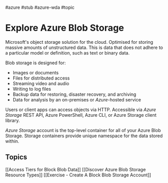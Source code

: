 #azure #stub #azure-wda #topic

# Explore Azure Blob Storage
Microsoft's object storage solution for the cloud.
Optimised for storing massive amounts of unstructured data.
This is data that does not adhere to a particular model or definition, such as text or binary data.

Blob storage is designed for:
- Images or documents
- Files for distributed access
- Streaming video and audio
- Writing to log files
- Backup data for restoring, disaster recovery, and archiving
- Data for analysis by an on-premises or *Azure*-hosted service

Users or client apps can access objects via HTTP.
Accessible via *Azure Storage* REST API, Azure PowerShell, Azure CLI, or Azure Storage client library.

*Azure Storage* account is the top-level container for all of your Azure Blob Storage.
Storage containers provide unique namespace for the data stored within.

## Topics
[[Access Tiers for Block Blob Data]]
[[Discover Azure Blob Storage Resource Types]]
[[Exercise - Create A Block Blob Storage Account]]
